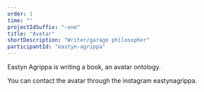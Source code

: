 ```yaml
---
order: 1
time: ""
projectIdSuffix: "-one"
title: "Avatar"
shortDescription: "Writer/garage philosopher"
participantId: "eastyn-agrippa"
---
```


Eastyn Agrippa is writing a book, an avatar ontology.

You can contact the avatar through the instagram eastynagrippa.
